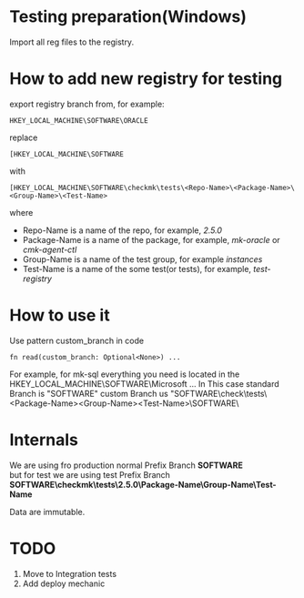 # Testing preparation(Windows)

Import all reg files to the registry.

# How to add new registry for testing

export registry branch from, for example:

```
HKEY_LOCAL_MACHINE\SOFTWARE\ORACLE
```

replace
```
[HKEY_LOCAL_MACHINE\SOFTWARE
```
with
```
[HKEY_LOCAL_MACHINE\SOFTWARE\checkmk\tests\<Repo-Name>\<Package-Name>\<Group-Name>\<Test-Name>
```
where

* Repo-Name is a name of the repo, for example, *2.5.0*
* Package-Name is a name of the package, for example, *mk-oracle* or *cmk-agent-ctl*
* Group-Name is a name of the test group, for example *instances*
* Test-Name is a name of the some test(or tests), for example, *test-registry*

# How to use it

Use pattern custom_branch in code

```
fn read(custom_branch: Optional<None>) ...
```

For example, for mk-sql everything you need  is located in the HKEY_LOCAL_MACHINE\SOFTWARE\Microsoft ...
In This case
standard Branch is "SOFTWARE\"
custom Branch us "SOFTWARE\check\tests\\<Repo-Name>\<Package-Name>\<Group-Name>\<Test-Name>\SOFTWARE\


# Internals

We are using fro production normal Prefix Branch 
**SOFTWARE**  
but for test we are using test Prefix Branch
**SOFTWARE\checkmk\tests\2.5.0\Package-Name\Group-Name\Test-Name**

Data are immutable.

# TODO

1. Move to Integration tests
2. Add deploy mechanic
